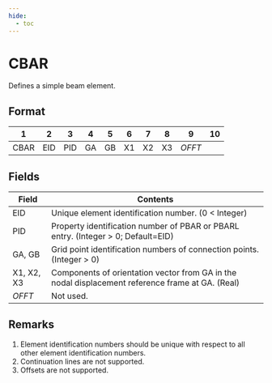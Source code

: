 ```yaml
---
hide:
  - toc
---
```

# CBAR
Defines a simple beam element.

## Format
| 1        | 2        | 3        | 4        | 5        | 6        | 7        | 8        | 9        | 10       | 
| -------- | -------- | -------- | -------- | -------- | -------- | -------- | -------- | -------- | -------- | 
| CBAR | EID | PID | GA | GB | X1 | X2 | X3 | _OFFT_ |



## Fields
| Field      | Contents |
| ---------- | -------- |
| EID        | Unique element identification number. (0 < Integer)    |
| PID        | Property identification number of PBAR or PBARL entry. (Integer > 0; Default=EID)    |
| GA, GB     | Grid point identification numbers of connection points. (Integer > 0)    | 
| X1, X2, X3 | Components of orientation vector from GA in the nodal displacement reference frame at GA. (Real)    |
| _OFFT_     | Not used. |

## Remarks
1. Element identification numbers should be unique with respect to all other element identification numbers.
2. Continuation lines are not supported.
3. Offsets are not supported.
